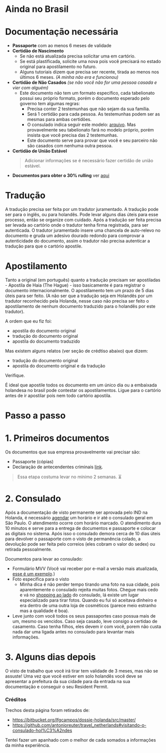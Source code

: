 # Ainda no Brasil

# Documentação necessária

- **Passaporte** com ao menos 6 meses de validade
- **Certidão de Nascimento**
  - Se não está atualizada precisa solicitar uma em cartório.
  - Se está plastificada, solicite uma nova pois você precisará no estado original para apostilamento no futuro.
  - Alguns tutoriais dizem que precisa ser recente, tirada ao menos nos últimos 6 meses. _(A minha não era e funcionou)_
- **Certidão de Não Casados** _(se não você não for uma pessoa casada e vier com alguém)_
  - Este documento não tem um formato específico, cada tabelionato possui seu próprio formato, porém o documento esperado pelo governo tem algumas regras:
    - Precisa conter 2 testemunhas que não sejam da sua família.
    - Será 1 certidão para cada pessoa. As testemunhas podem ser as mesmas para ambas certidões.
    - O consulado indica seguir este modelo: [arquivo](../files/modelo-declaracao-estado-civil.pdf). Mas provavelmente seu tabelionato fará no modelo próprio, porém insista que você precisa das 2 testemunhas.
    - Este documento serve para provar que você e seu parceiro não são casados com nenhuma outra pessoa.
- **Certidão de União Estável**
  > Adicionar informações se é necessário fazer certidão de união estável.
- **Documentos para obter o 30% rulling** ver [aqui](/pages/30-rulling.md)

# Tradução

A tradução precisa ser feita por um tradutor juramentado. A tradução pode ser para o inglês, ou para holandês. Pode levar alguns dias úteis para esse processo, então se organize com cuidado.
Após a tradução ser feita precisa ser levada ao cartório onde o tradutor tenha firma registrada, para ser autenticada.
O tradutor juramentado insere uma chancela de auto-relevo no documento e gruda um adesivo dourado redondo para comprovar a autenticidade do documento, assim o tradutor não precisa autenticar a tradução para que o cartório apostile.

# Apostilamento

Tanto a original (em português) quanto a tradução precisam ser apostiladas - Apostila de Haia (The Hague) - isso basicamente é para registrar o documento internacionalmente. O apostilamento tem um prazo de 5 dias úteis para ser feito. (A não ser que a tradução seja em Holandês por um tradutor reconhecido pela Holanda, nesse caso não precisa ser feito o apostilamento de nenhum documento traduzido para o holandês por este tradutor).

A ordem que eu fiz foi:

- apostila do documento original
- tradução do documento original
- apostila do documento traduzido

Mas existem alguns relatos (ver seção de crédtiso abaixo) que dizem:

- tradução do documento original
- apostila do documento original e da tradução

Verifique.

É ideal que apostile todos os documento em um único dia ou a embaixada holandesa no brasil pode contestar os apostilamentos.
Ligue para o cartório antes de ir apostilar pois nem todo cartório apostila.

# Passo a passo

# 1. Primeiros documentos

Os documentos que sua empresa provavelmente vai precisar são:

- Passaporte (cópias)
- Declaração de antecendentes criminais [link](https://ind.nl/en/Forms/7601.pdf).

> Essa etapa costuma levar no mínimo 2 semanas. ⏳

# 2. Consulado

Após a documentação de visto permanente ser aprovada pelo IND na Holanda, é necessário [agendar](https://www.vfsvisaonline.com/Netherlands-Global-Online-Appointment_Zone3/AppScheduling/AppWelcome.aspx?P=HWGBNAjqHwVt5/GJoRs9WQnVEJS5Y8fVWPrimCCwlDM=) um horário e ir até o consulado geral em São Paulo.
O atendimento ocorre com horário marcado. O atendimento dura 10 minutos e serve para a entrega de documentos e passaporte e colocar as digitais no sistema.
Após isso o consulado demora cerca de 10 dias úteis para devolver o passaporte com o visto de permanência colado, a devolução pode ser feita pelo correios (eles cobram o valor do sedex) ou retirada pessoalmente.

Documentos para levar ao consulado:

- Formulário MVV (Você vai receber por e-mail a versão mais atualizada, [esse é um exemplo](https://www.government.nl/documents/forms/2015/07/30/mvv-issue-form).)
- Foto específica para o visto
  - Minha dica é não perder tempo tirando uma foto na sua cidade, pois aparentemente o consulado rejeita muitas fotos. Chegue mais cedo e vá no [shopping ao lado](https://www.google.com/maps/place/Av.+Brg.+Faria+Lima,+1835+-+Jardim+Paulistano,+S%C3%A3o+Paulo+-+SP,+01452-001,+Brasil/@-23.5731831,-46.6896444,19z/data=!3m1!4b1!4m12!1m6!3m5!1s0x0:0x1393430d65a0ba62!2sConsulado+Geral+dos+Pa%C3%ADses+Baixos!8m2!3d-23.5727662!4d-46.6892856!3m4!1s0x94ce577338fffe8f:0xf54dfdf52b662139!8m2!3d-23.5731843!4d-46.6890959) do consulado, lá existe um lugar especializado para tirar fotos. Quando eu fui só aceitava dinheiro e era dentro de uma outra loja de cosméticos (parece meio estranho mas a qualidade é boa).
- Leve junto com você todos os seus passaportes caso possua mais de um, mesmo os vencidos. Caso seja casado, leve consigo a certidao de casamento. Caso tenha filhos, eles devem ir com você, porem não custa nada dar uma ligada antes no consulado para levantar mais informações.

# 3. Alguns dias depois

O visto de trabalho que você irá tirar tem validade de 3 meses, mas não se assuste! Uma vez que você estiver em solo holandês você deve se apresentar a prefeitura da sua cidade para da entrada na sua documentação e conseguir o seu Resident Permit.

### Créditos

Trechos desta página foram retirados de:

- https://bitbucket.org/lfgcampos/dossie-holanda/src/master/
- https://github.com/antonioreuter/travel_netherlands#visitando-o-consulado-hol%C3%A2ndes

Tentei fazer um apanhado com o melhor de cada somados a informações da minha experiência.

